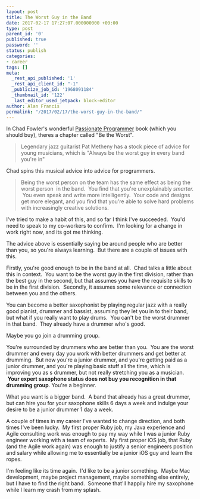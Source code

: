 ```yaml
---
layout: post
title: The Worst Guy in the Band
date: 2017-02-17 17:27:07.000000000 +00:00
type: post
parent_id: '0'
published: true
password: ''
status: publish
categories:
- career
tags: []
meta:
  _rest_api_published: '1'
  _rest_api_client_id: "-1"
  _publicize_job_id: '1968091184'
  _thumbnail_id: '122'
  _last_editor_used_jetpack: block-editor
author: Alan Francis
permalink: "/2017/02/17/the-worst-guy-in-the-band/"
---
```

In Chad Fowler's wonderful [Passionate Programmer](https://pragprog.com/book/cfcar2/the-passionate-programmer) book (which you should buy), theres a chapter called "Be the Worst".

> Legendary jazz guitarist Pat Metheny has a stock piece of advice for young musicians, which is "Always be the worst guy in every band you're in"

Chad spins this musical advice into advice for programmers.

> Being the worst person on the team has the same effect as being the worst person  in the band.  You find that you're unexplainably _smarter._  You even speak and write more intelligently.  Your code and designs get more elegant, and you find that you're able to solve hard problems with increasingly creative solutions.

I've tried to make a habit of this, and so far I think I've succeeded.  You'd need to speak to my co-workers to confirm.  I'm looking for a change in work right now, and its got me thinking.

The advice above is essentially saying be around people who are better than you, so you're always learning.  But there are a couple of issues with this.

Firstly, you're good enough to be in the band at all.  Chad talks a little about this in context.  You want to be the worst guy in the first division, rather than the best guy in the second, but that assumes you have the requisite skills to be in the first division.  Secondly, it assumes some relevance or connection between you and the others.

You can become a better saxophonist by playing regular jazz with a really good pianist, drummer and bassist, assuming they let you in to their band, but what if you really want to play drums.  You can't be the worst drummer in that band.  They already have a drummer who's good.

Maybe you go join a drumming group.

You're surrounded by drummers who are better than you.  You are the worst drummer and every day you work with better drummers and get better at drumming.  But now you're a junior drummer, and you're getting paid as a junior drummer, and you're playing basic stuff all the time, which is improving you as s drummer, but not really stretching you as a musician.  **Your expert saxophone status does not buy you recognition in that drumming group**. You're a beginner.

What you want is a bigger band.  A band that already has a great drummer, but can hire you for your saxophone skills 6 days a week and indulge your desire to be a junior drummer 1 day a week.

A couple of times in my career I've wanted to change direction, and both times I've been lucky.  My first proper Ruby job, my Java experience and Agile consulting work was enough to pay my way while I was a junior Ruby engineer working with a team of experts.  My first proper iOS job, that Ruby (and the Agile work again) was enough to justify a senior engineers position and salary while allowing me to essentially be a junior iOS guy and learn the ropes.

I'm feeling like its time again.  I'd like to be a junior something.  Maybe Mac development, maybe project management, maybe something else entirely, but I have to find the right band.  Someone that'll happily hire my saxophone while I learn my crash from my splash.